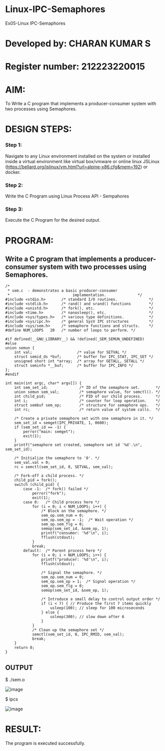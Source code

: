 # Linux-IPC-Semaphores
Ex05-Linux IPC-Semaphores
# Developed by: CHARAN KUMAR S
# Register number: 212223220015

# AIM:
To Write a C program that implements a producer-consumer system with two processes using Semaphores.

# DESIGN STEPS:

### Step 1:

Navigate to any Linux environment installed on the system or installed inside a virtual environment like virtual box/vmware or online linux JSLinux (https://bellard.org/jslinux/vm.html?url=alpine-x86.cfg&mem=192) or docker.

### Step 2:

Write the C Program using Linux Process API - Sempahores

### Step 3:

Execute the C Program for the desired output. 

# PROGRAM:

## Write a C program that implements a producer-consumer system with two processes using Semaphores.
```
/*
 * sem.c  - demonstrates a basic producer-consumer
 *                            implementation.              */
#include <stdio.h>       /* standard I/O routines.              */
#include <stdlib.h>      /* rand() and srand() functions        */
#include <unistd.h>      /* fork(), etc.                        */
#include <time.h>        /* nanosleep(), etc.                   */
#include <sys/types.h>   /* various type definitions.           */
#include <sys/ipc.h>     /* general SysV IPC structures         */
#include <sys/sem.h>     /* semaphore functions and structs.    */
#define NUM_LOOPS   20   /* number of loops to perform. */

#if defined(__GNU_LIBRARY__) && !defined(_SEM_SEMUN_UNDEFINED)
#else
union semun {
    int val;                    /* value for SETVAL */
    struct semid_ds *buf;       /* buffer for IPC_STAT, IPC_SET */
    unsigned short int *array;  /* array for GETALL, SETALL */
    struct seminfo *__buf;      /* buffer for IPC_INFO */
};
#endif

int main(int argc, char* argv[]) {
    int sem_set_id;              /* ID of the semaphore set.       */
    union semun sem_val;         /* semaphore value, for semctl(). */
    int child_pid;               /* PID of our child process.      */
    int i;                       /* counter for loop operation.    */
    struct sembuf sem_op;        /* structure for semaphore ops.   */
    int rc;                      /* return value of system calls.  */

    /* Create a private semaphore set with one semaphore in it. */
    sem_set_id = semget(IPC_PRIVATE, 1, 0600);
    if (sem_set_id == -1) {
        perror("main: semget");
        exit(1);
    }
    printf("semaphore set created, semaphore set id '%d'.\n", sem_set_id);

    /* Initialize the semaphore to '0'. */
    sem_val.val = 0;
    rc = semctl(sem_set_id, 0, SETVAL, sem_val);

    /* Fork-off a child process. */
    child_pid = fork();
    switch (child_pid) {
        case -1:  /* fork() failed */
            perror("fork");
            exit(1);
        case 0:   /* Child process here */
            for (i = 0; i < NUM_LOOPS; i++) {
                /* Block on the semaphore. */
                sem_op.sem_num = 0;
                sem_op.sem_op = -1;  /* Wait operation */
                sem_op.sem_flg = 0;
                semop(sem_set_id, &sem_op, 1);
                printf("consumer: '%d'\n", i);
                fflush(stdout);
            }
            break;
        default:  /* Parent process here */
            for (i = 0; i < NUM_LOOPS; i++) {
                printf("producer: '%d'\n", i);
                fflush(stdout);
                
                /* Signal the semaphore. */
                sem_op.sem_num = 0;
                sem_op.sem_op = 1;  /* Signal operation */
                sem_op.sem_flg = 0;
                semop(sem_set_id, &sem_op, 1);

                /* Introduce a small delay to control output order */
                if (i < 7) { // Produce the first 7 items quickly
                    usleep(100); // sleep for 100 microseconds
                } else {
                    usleep(300); // slow down after 6
                }
            }
            /* Clean up the semaphore set */
            semctl(sem_set_id, 0, IPC_RMID, sem_val);
            break;
    }
    return 0;
}
```




## OUTPUT
$ ./sem.o 


![image](https://github.com/user-attachments/assets/035f2a6d-9afa-449e-8528-4a2ebb9db383)

$ ipcs


![image](https://github.com/user-attachments/assets/94898627-121c-422f-ae91-7619a4eddca7)



# RESULT:
The program is executed successfully.




